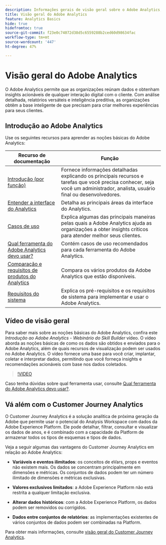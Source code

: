 ```yaml
---
description: Informações gerais de visão geral sobre o Adobe Analytics, incluindo informações sobre a interface do Analytics e informações de introdução para administradores, analistas, usuários e desenvolvedores.
title: Visão geral do Adobe Analytics
feature: Analytics Basics
hide: true
hidefromtoc: true
source-git-commit: f23e0c74072d38d5c6559288b2ced60d98634fac
workflow-type: tm+mt
source-wordcount: '447'
ht-degree: 47%

---
```


# Visão geral do Adobe Analytics

O Adobe Analytics permite que as organizações reúnam dados e obtenham insights acionáveis de qualquer interação digital com o cliente. Com análise detalhada, relatórios versáteis e inteligência preditiva, as organizações obtêm a base inteligente de que precisam para criar melhores experiências para seus clientes.

## Introdução ao Adobe Analytics

Use os seguintes recursos para aprender as noções básicas do Adobe Analytics:


| Recurso de documentação | Função |
|---------|----------|
| [Introdução (por função)](/help/analyze/get-started/get-started-by-role.md) | Fornece informações detalhadas explicando os principais recursos e tarefas que você precisa conhecer, seja você um administrador, analista, usuário final ou desenvolvedores. |
| [Entender a interface do Analytics](/help/analyze/get-started/analytics-interface.md) | Detalha as principais áreas da interface do Analytics. |
| [Casos de uso](/help/analyze/get-started/use-cases.md) | Explica algumas das principais maneiras pelas quais a Adobe Analytics ajuda as organizações a obter insights críticos para atender melhor seus clientes. |
| [Qual ferramenta do Adobe Analytics devo usar?](/help/analyze/get-started/which-analytics-tool.md) | Contém casos de uso recomendados para cada ferramenta do Adobe Analytics. |
| [Comparação e requisitos de produtos do Analytics](/help/analyze/get-started/analytics-product-comparison.md) | Compara os vários produtos da Adobe Analytics que estão disponíveis. |
| [Requisitos do sistema](/help/analyze/get-started/sys-reqs.md) | Explica os pré-requisitos e os requisitos de sistema para implementar e usar o Adobe Analytics. |

## Vídeo de visão geral

Para saber mais sobre as noções básicas do Adobe Analytics, confira este *Introdução ao Adobe Analytics - Webinário do Skill Builder* vídeo. O vídeo aborda as noções básicas de como os dados são obtidos e enviados para o Adobe Analytics, além de quais recursos de visualização podem ser usados no Adobe Analytics. O vídeo fornece uma base para você criar, implantar, coletar e interpretar dados, permitindo que você forneça insights e recomendações acionáveis com base nos dados coletados.

>[!VIDEO](https://video.tv.adobe.com/v/27429/?quality=12)

Caso tenha dúvidas sobre qual ferramenta usar, consulte [Qual ferramenta do Adobe Analytics devo usar?](https://experienceleague.adobe.com/docs/analytics/analyze/admin-overview/which-analytics-tool.html?lang=pt-BR).

## Vá além com o Customer Journey Analytics

O Customer Journey Analytics é a solução analítica de próxima geração da Adobe que permite usar o potencial do Analysis Workspace com dados da Adobe Experience Platform. Ele pode detalhar, filtrar, consultar e visualizar os dados de anos, e é combinado com a capacidade da Platform de armazenar todos os tipos de esquemas e tipos de dados.

Veja a seguir algumas das vantagens do Customer Journey Analytics em relação ao Adobe Analytics:

* **Variáveis e eventos ilimitados**: os conceitos de eVars, props e eventos não existem mais. Os dados se concentram principalmente em dimensões e métricas. Os conjuntos de dados podem ter um número ilimitado de dimensões e métricas exclusivas.

* **Valores exclusivos limitados**: a Adobe Experience Platform não está restrita a qualquer limitação exclusiva.

* **Alterar dados históricos**: com a Adobe Experience Platform, os dados podem ser removidos ou corrigidos.

* **Dados entre conjuntos de relatórios**: as implementações existentes de vários conjuntos de dados podem ser combinadas na Platform.

Para obter mais informações, consulte [visão geral do Customer Journey Analytics](https://experienceleague.adobe.com/docs/analytics-platform/using/cja-overview/cja-overview.html?lang=pt-BR).

